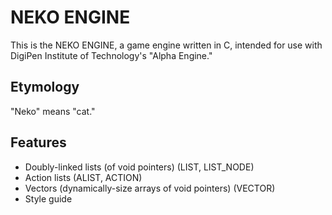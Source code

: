 NEKO ENGINE
===========

This is the NEKO ENGINE, a game engine written in C, intended for use with
DigiPen Institute of Technology's "Alpha Engine."


Etymology
---------

"Neko" means "cat."


Features
--------

* Doubly-linked lists (of void pointers) (LIST, LIST_NODE)
* Action lists (ALIST, ACTION)
* Vectors (dynamically-size arrays of void pointers) (VECTOR)
* Style guide
